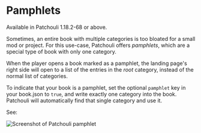 # Pamphlets

Available in Patchouli 1.18.2-68 or above.

Sometimes, an entire book with multiple categories is too bloated for a 
small mod or project. For this use-case, Patchouli offers *pamphlets*,
which are a special type of book with only one category.

When the player opens a book marked as a pamphlet, the landing page's right
side will open to a list of the entries in the *root* category, instead of
the normal list of categories.

To indicate that your book is a pamphlet, set the optional `pamphlet`
key in your book.json to `true`, and write exactly one category into
the book. Patchouli will automatically find that single category and
use it.

See:

![Screenshot of Patchouli pamphlet](/img/pamphlet.png)
